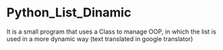 # Python_List_Dinamic
It is a small program that uses a Class to manage OOP, in which the list is used in a more dynamic way (text translated in google translator)
